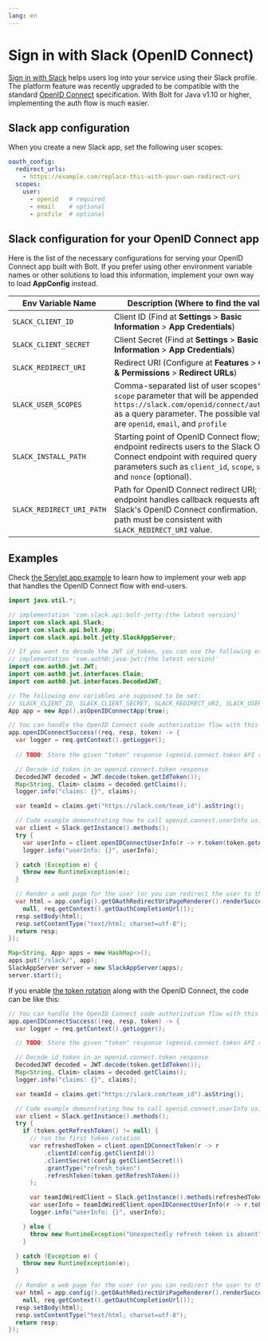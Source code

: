 ```yaml
---
lang: en
---
```


# Sign in with Slack (OpenID Connect)

[Sign in with Slack](/authentication/sign-in-with-slack/) helps users log into your service using their Slack profile. The platform feature was recently upgraded to be compatible with the standard [OpenID Connect](https://openid.net/connect/) specification. With Bolt for Java v1.10 or higher, implementing the auth flow is much easier.

## Slack app configuration

When you create a new Slack app, set the following user scopes:

```yaml
oauth_config:
  redirect_urls:
    - https://example.com/replace-this-with-your-own-redirect-uri
  scopes:
    user:
      - openid   # required
      - email    # optional
      - profile  # optional
```


## Slack configuration for your OpenID Connect app

Here is the list of the necessary configurations for serving your OpenID Connect app built with Bolt. If you prefer using other environment variable names or other solutions to load this information, implement your own way to load **AppConfig** instead.

|Env Variable Name|Description (Where to find the value)|
|-|-|
|`SLACK_CLIENT_ID`|Client ID (Find at **Settings** > **Basic Information** > **App Credentials**)|
|`SLACK_CLIENT_SECRET`|Client Secret (Find at **Settings** > **Basic Information** > **App Credentials**)|
|`SLACK_REDIRECT_URI`|Redirect URI (Configure at **Features** > **OAuth & Permissions** > **Redirect URLs**)|
|`SLACK_USER_SCOPES`|Comma-separated list of user scopes**: `scope` parameter that will be appended to `https://slack.com/openid/connect/authorize` as a query parameter. The possible values are `openid`, `email`, and `profile`|
|`SLACK_INSTALL_PATH`|Starting point of OpenID Connect flow; this endpoint redirects users to the Slack OpenID Connect endpoint with required query parameters such as `client_id`, `scope`, `state`, and `nonce` (optional).|
|`SLACK_REDIRECT_URI_PATH`|Path for OpenID Connect redirect URI; this endpoint handles callback requests after the Slack's OpenID Connect confirmation. The path must be consistent with `SLACK_REDIRECT_URI` value.|

## Examples

Check [the Servlet app example](https://github.com/slackapi/java-slack-sdk/blob/main/bolt-servlet/src/test/java/samples/OpenIDConnectSample.java) to learn how to implement your web app that handles the OpenID Connect flow with end-users. 

```java
import java.util.*;

// implementation 'com.slack.api:bolt-jetty:{the latest version}'
import com.slack.api.Slack;
import com.slack.api.bolt.App;
import com.slack.api.bolt.jetty.SlackAppServer;

// If you want to decode the JWT id_token, you can use the following external library for it:
// implementation 'com.auth0:java-jwt:{the latest version}'
import com.auth0.jwt.JWT;
import com.auth0.jwt.interfaces.Claim;
import com.auth0.jwt.interfaces.DecodedJWT;

// The following env variables are supposed to be set:
// SLACK_CLIENT_ID, SLACK_CLIENT_SECRET, SLACK_REDIRECT_URI, SLACK_USER_SCOPES
App app = new App().asOpenIDConnectApp(true);

// You can handle the OpenID Connect code authorization flow with this callback function
app.openIDConnectSuccess((req, resp, token) -> {
  var logger = req.getContext().getLogger();
  
  // TODO: Store the given "token" response (openid.connect.token API response)

  // Decode id_token in an openid.connect.token response
  DecodedJWT decoded = JWT.decode(token.getIdToken());
  Map<String, Claim> claims = decoded.getClaims();
  logger.info("claims: {}", claims);

  var teamId = claims.get("https://slack.com/team_id").asString();

  // Code example demonstrating how to call openid.connect.userInfo using the given access token
  var client = Slack.getInstance().methods();
  try {
    var userInfo = client.openIDConnectUserInfo(r -> r.token(token.getAccessToken()));
    logger.info("userInfo: {}", userInfo);

  } catch (Exception e) {
    throw new RuntimeException(e);
  }

  // Render a web page for the user (or you can redirect the user to the next step such as OAuth with other services)
  var html = app.config().getOAuthRedirectUriPageRenderer().renderSuccessPage(
    null, req.getContext().getOauthCompletionUrl());
  resp.setBody(html);
  resp.setContentType("text/html; charset=utf-8");
  return resp;
});

Map<String, App> apps = new HashMap<>();
apps.put("/slack/", app);
SlackAppServer server = new SlackAppServer(apps);
server.start();
```

If you enable [the token rotation](/authentication/using-token-rotation) along with the OpenID Connect, the code can be like this:

```java
// You can handle the OpenID Connect code authorization flow with this callback function
app.openIDConnectSuccess((req, resp, token) -> {
  var logger = req.getContext().getLogger();

  // TODO: Store the given "token" response (openid.connect.token API response)

  // Decode id_token in an openid.connect.token response
  DecodedJWT decoded = JWT.decode(token.getIdToken());
  Map<String, Claim> claims = decoded.getClaims();
  logger.info("claims: {}", claims);

  var teamId = claims.get("https://slack.com/team_id").asString();

  // Code example demonstrating how to call openid.connect.userInfo using the given access token
  var client = Slack.getInstance().methods();
  try {
    if (token.getRefreshToken() != null) {
      // run the first token rotation
      var refreshedToken = client.openIDConnectToken(r -> r
          .clientId(config.getClientId())
          .clientSecret(config.getClientSecret())
          .grantType("refresh_token")
          .refreshToken(token.getRefreshToken())
      );

      var teamIdWiredClient = Slack.getInstance().methods(refreshedToken.getAccessToken(), teamId);
      var userInfo = teamIdWiredClient.openIDConnectUserInfo(r -> r.token(refreshedToken.getAccessToken()));
      logger.info("userInfo: {}", userInfo);

    } else {
      throw new RuntimeException("Unexpectedly refresh token is absent");
    }

  } catch (Exception e) {
    throw new RuntimeException(e);
  }

  // Render a web page for the user (or you can redirect the user to the next step such as OAuth with other services)
  var html = app.config().getOAuthRedirectUriPageRenderer().renderSuccessPage(
    null, req.getContext().getOauthCompletionUrl());
  resp.setBody(html);
  resp.setContentType("text/html; charset=utf-8");
  return resp;
});
```